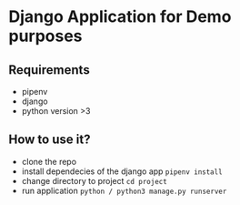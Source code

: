# Django Application for Demo purposes
## Requirements
- pipenv
- django
- python version >3

## How to use it?
- clone the repo
- install dependecies of the django app
`pipenv install`
- change directory to project
`cd project`
- run application
`python / python3 manage.py runserver`